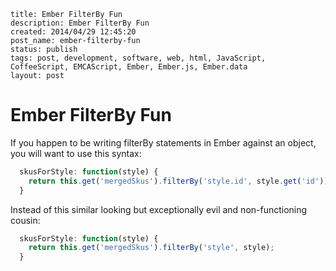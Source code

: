 ```
title: Ember FilterBy Fun
description: Ember FilterBy Fun
created: 2014/04/29 12:45:20
post_name: ember-filterby-fun
status: publish
tags: post, development, software, web, html, JavaScript, CoffeeScript, EMCAScript, Ember, Ember.js, Ember.data
layout: post
```

# Ember FilterBy Fun

If you happen to be writing filterBy statements in Ember against an object, you will want to use this syntax:

```javascript
  skusForStyle: function(style) {
    return this.get('mergedSkus').filterBy('style.id', style.get('id'));
  }
```

Instead of this similar looking but exceptionally evil and non-functioning cousin:

```javascript
  skusForStyle: function(style) {
    return this.get('mergedSkus').filterBy('style', style);
  }
```
